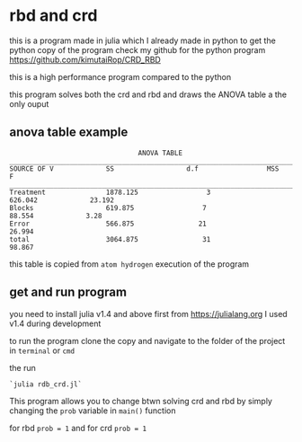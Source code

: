 # rbd and crd

this is a program made in julia which I already made in python
to get the python copy of the program check my github for the python program
https://github.com/kimutaiRop/CRD_RBD

this is a high performance program compared to the python

this program solves both the crd and rbd and draws the ANOVA table a the only ouput

## anova table example

                                    ANOVA TABLE
    ____________________________________________________________________________________________
    SOURCE OF V             SS                  d.f                 MSS                 F
    ______________________________________________________________________________________________
    Treatment               1878.125                 3                626.042             23.192
    Blocks                  619.875                 7                88.554             3.28
    Error                   566.875                21                26.994
    total                   3064.875                31                98.867


this table is copied from `atom hydrogen` execution of the program

## get and run program

you need to install julia v1.4 and above first from https://julialang.org I used v1.4 during development

to run the program clone the copy and navigate to the folder of the project in `terminal` or `cmd`

the run

    `julia rdb_crd.jl`

This program allows you to change btwn solving crd and rbd by simply changing the `prob` variable in
`main()`  function

for rbd `prob = 1` and for crd `prob = 1`
